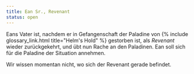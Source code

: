 ```yaml
---
title: Ean Sr., Revenant
status: open
---
```


Eans Vater ist, nachdem er in Gefangenschaft der Paladine von {% include glossary_link.html
title="Helm's Hold" %} gestorben ist, als *Revenant* wieder zurückgekehrt, und übt nun Rache
an den Paladinen. Ean soll sich für die Paladine der Situation annehmen.

Wir wissen momentan nicht, wo sich der Revenant gerade befindet.
